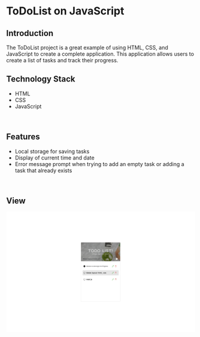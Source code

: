# ToDoList on JavaScript

## Introduction

The ToDoList project is a great example of using HTML, CSS, and JavaScript to create a complete application. This application allows users to create a list of tasks and track their progress.
<br>

## Technology Stack
- HTML
- CSS
- JavaScript
<br>

## Features
- Local storage for saving tasks
- Display of current time and date
- Error message prompt when trying to add an empty task or adding a task that already exists
<br>

## View

![img](./img/screen.png)